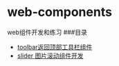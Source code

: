 # web-components

web组件开发和练习
###目录
* [toolbar返回顶部工具栏组件](../web-components/tree/master/toolbar-demo)
* [slider 图片滚动组件开发](../)
